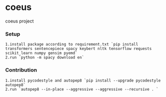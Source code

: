 # coeus
coeus project 

### Setup
    1.install package according to requirement.txt `pip install transformers sentencepiece spacy keybert nltk tensorflow requests scikit_learn numpy gensim pyemd`
    2.run `python -m spacy download en`
    
### Contribution
    1.install pycodestyle and autopep8 `pip install --upgrade pycodestyle autopep8`
    2.run `autopep8 --in-place --aggressive --aggressive --recursive . `